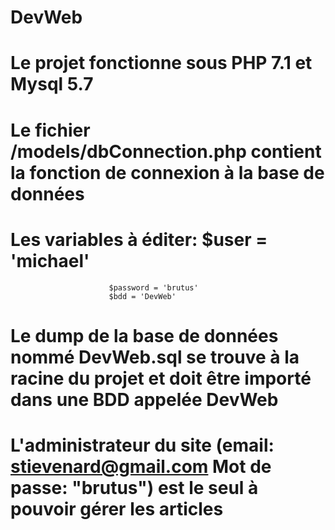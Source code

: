 # DevWeb

# Le projet fonctionne sous PHP 7.1 et Mysql 5.7
# Le fichier /models/dbConnection.php contient la fonction de connexion à la base de données
# Les variables à éditer:   $user = 'michael' 
                          $password = 'brutus'
                          $bdd = 'DevWeb'
# Le dump de la base de données nommé DevWeb.sql se trouve à la racine du projet et doit être importé dans une BDD appelée DevWeb
# L'administrateur du site (email: stievenard@gmail.com    Mot de passe: "brutus") est le seul à pouvoir gérer les articles

